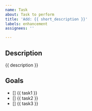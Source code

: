 ```yaml
---
name: Task
about: Task to perform
title: 'Add: {{ short_description }}'
labels: enhancement
assignees: ''

---
```


## Description

{{ description }}

## Goals

- [] {{ task1 }}
- [] {{ task2 }}
- [] {{ task3 }}
